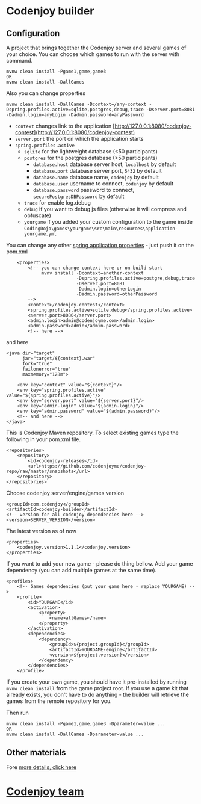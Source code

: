 Codenjoy builder
==============

Configuration
--------------
A project that brings together the Codenjoy server and several games of your choice.
You can choose which games to run with the server with command.
```
mvnw clean install -Pgame1,game,game3 
OR
mvnw clean install -DallGames
```
Also you can change properties 
```
mvnw clean install -DallGames -Dcontext=/any-context -Dspring.profiles.active=sqlite,postgres,debug,trace -Dserver.port=8081 -Dadmin.login=anyLogin -Dadmin.password=anyPassword
```
* `context` changes link to the application
[http://127.0.0.1:8080/codenjoy-contest](http://127.0.0.1:8080/codenjoy-contest)
* `server.port` the port on which the application starts
* `spring.profiles.active`
  * `sqlite` for the lightweight database (<50 participants)
  * `postgres` for the postgres database (>50 participants)
    * `database.host` database server host, `localhost` by default
    * `database.port` database server port, `5432` by default
    * `database.name` database name, `codenjoy` by default
    * `database.user` username to connect, `codenjoy` by default
    * `database.password` password to connect, `securePostgresDBPassword` by default
  * `trace` for enable log.debug
  * `debug` if you want to debug js files (otherwise it will compress and obfuscate)
  * `yourgame` if you added your custom configuration to the game inside `CodingDojo\games\yourgame\src\main\resources\application-yourgame.yml`

You can change any other [spring application properties](https://github.com/codenjoyme/codenjoy/tree/master/CodingDojo/server/src/main/resources) - just push it on the pom.xml
```
    <properties>
        <!-- you can change context here or on build start
             mvnv install -Dcontext=another-context
                          -Dspring.profiles.active=postgre,debug,trace
                          -Dserver.port=8081
                          -Dadmin.login=otherLogin
                          -Dadmin.password=otherPassword
        -->
        <context>/codenjoy-contest</context>
        <spring.profiles.active>sqlite,debug</spring.profiles.active>
        <server.port>8080</server.port>
        <admin.login>admin@codenjoyme.com</admin.login>
        <admin.password>admin</admin.password>
        <!-- here -->
```
and here
```
<java dir="target"
      jar="target/${context}.war"
      fork="true"
      failonerror="true"
      maxmemory="128m">

    <env key="context" value="${context}"/>
    <env key="spring.profiles.active" value="${spring.profiles.active}"/>
    <env key="server.port" value="${server.port}"/>
    <env key="admin.login" value="${admin.login}"/>
    <env key="admin.password" value="${admin.password}"/>
    <!-- and here -->
</java>
```
This is Codenjoy Maven repository. To select existing games type the following in your pom.xml file.
```
<repositories>
    <repository>
        <id>codenjoy-releases</id>
        <url>https://github.com/codenjoyme/codenjoy-repo/raw/master/snapshots</url>
    </repository>
</repositories>
```
Choose codenjoy server/engine/games version
```
<groupId>com.codenjoy</groupId>
<artifactId>codenjoy-builder</artifactId>
<!-- version for all codenjoy dependencies here -->
<version>SERVER_VERSION</version>
```
The latest version as of now
```
<properties>
    <codenjoy.version>1.1.1</codenjoy.version>
</properties>
```
If you want to add your new game - please do thing bellow. 
Add your game dependency (you can add multiple games at the same time).
```
<profiles>
    <!-- Games dependencies (put your game here - replace YOURGAME) -->
    <profile>
        <id>YOURGAME</id>
        <activation>
            <property>
                <name>allGames</name>
            </property>
        </activation>
        <dependencies>
            <dependency>
                <groupId>${project.groupId}</groupId>
                <artifactId>YOURGAME-engine</artifactId>
                <version>${project.version}</version>
            </dependency>
        </dependencies>
    </profile>
```
If you create your own game, you should have it pre-installed by running `mvnw clean install` from the game project root. If you use a game kit that already exists, you don't have to do anything - the builder will retrieve the games from the remote repository for you.

Then run
```
mvnw clean install -Pgame1,game,game3 -Dparameter=value ...
OR
mvnw clean install -DallGames -Dparameter=value ...
```

Other materials
--------------
Fore [more details, click here](https://github.com/codenjoyme/codenjoy)

[Codenjoy team](http://codenjoy.com/portal/?page_id=51)
===========